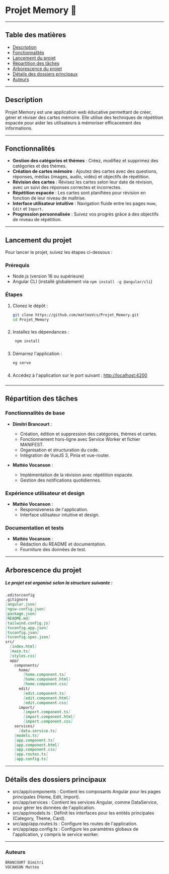 # Projet Memory 🚀

---

## Table des matières
- [Description](#description)
- [Fonctionnalités](#fonctionnalités)
- [Lancement du projet](#lancement-du-projet)
- [Répartition des tâches](#répartition-des-tâches)
- [Arborescence du projet](#arborescence-du-projet)
- [Détails des dossiers principaux](#détails-des-dossiers-principaux)
- [Auteurs](#auteurs)

---

## Description
Projet Memory est une application web éducative permettant de créer, gérer et réviser des cartes mémoire. Elle utilise des techniques de répétition espacée pour aider les utilisateurs à mémoriser efficacement des informations.

---

## Fonctionnalités
- **Gestion des catégories et thèmes** : Créez, modifiez et supprimez des catégories et des thèmes.
- **Création de cartes mémoire** : Ajoutez des cartes avec des questions, réponses, médias (images, audio, vidéo) et objectifs de répétition.
- **Révision des cartes** : Révisez les cartes selon leur date de révision, avec un suivi des réponses correctes et incorrectes.
- **Répétition espacée** : Les cartes sont planifiées pour révision en fonction de leur niveau de maîtrise.
- **Interface utilisateur intuitive** : Navigation fluide entre les pages `Home`, `Edit` et `Import`.
- **Progression personnalisée** : Suivez vos progrès grâce à des objectifs de niveau de répétition.

---

## Lancement du projet
Pour lancer le projet, suivez les étapes ci-dessous :

### Prérequis
- Node.js (version 16 ou supérieure)
- Angular CLI (installé globalement via `npm install -g @angular/cli`)

### Étapes
1. Clonez le dépôt :
   ```bash
   git clone https://github.com/matteoVcs/Projet_Memory.git
   cd Projet_Memory
   ```
###
2. Installez les dépendances :
   ```bash
    npm install
    ```
###
3. Démarrez l'application :
   ```bash
   ng serve
   ```
###
4. Accédez à l'application sur le port suivant :
[http://localhost:4200](http://localhost:4200)
###

---

## Répartition des tâches
### Fonctionnalités de base
- **Dimitri Brancourt** :
  - Création, édition et suppression des catégories, thèmes et cartes.
  - Fonctionnement hors-ligne avec Service Worker et fichier MANIFEST.
  - Organisation et structuration du code.
  - Intégration de VueJS 3, Pinia et vue-router.

- **Mattéo Vocanson** :
  - Implémentation de la révision avec répétition espacée.
  - Gestion des notifications quotidiennes.

### Expérience utilisateur et design
- **Mattéo Vocanson** :
  - Responsiveness de l'application.
  - Interface utilisateur intuitive et design.

### Documentation et tests
- **Mattéo Vocanson** :
  - Rédaction du README et documentation.
  - Fourniture des données de test.

---

## Arborescence du projet
##### Le projet est organisé selon la structure suivante :
``` markdown
.editorconfig
.gitignore
[angular.json]
[ngsw-config.json]
[package.json]
[README.md]
[tailwind.config.js]
[tsconfig.app.json]
[tsconfig.json]
[tsconfig.spec.json]
src/
  [index.html]
  [main.ts]
  [styles.css]
  app/
    components/
      home/
        [home.component.ts]
        [home.component.html]
        [home.component.css]
      edit/
        [edit.component.ts]
        [edit.component.html]
        [edit.component.css]
      import/
        [import.component.ts]
        [import.component.html]
        [import.component.css]
    services/
      [data.service.ts]
    [models.ts]
    [app.component.ts]
    [app.component.html]
    [app.component.css]
    [app.routes.ts]
    [app.config.ts]
```

---
## Détails des dossiers principaux

- src/app/components : Contient les composants Angular pour les pages principales (Home, Edit, Import).
- src/app/services : Contient les services Angular, comme DataService, pour gérer les données de l'application.
- src/app/models.ts : Définit les interfaces pour les entités principales (Category, Theme, Card).
- src/app/app.routes.ts : Configure les routes de l'application.
- src/app/app.config.ts : Configure les paramètres globaux de l'application, y compris le service worker.

---

### Auteurs
``` markdown
BRANCOURT Dimitri
VOCANSON Mattéo
```
